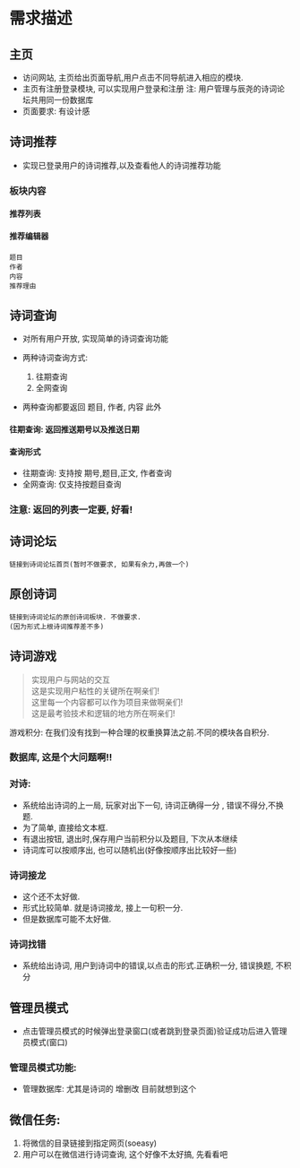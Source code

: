 # 需求描述
## 主页
* 访问网站, 主页给出页面导航,用户点击不同导航进入相应的模块.
* 主页有注册登录模块, 可以实现用户登录和注册
	注: 用户管理与辰尧的诗词论坛共用同一份数据库
* 页面要求: 有设计感

## 诗词推荐
* 实现已登录用户的诗词推荐,以及查看他人的诗词推荐功能

### 板块内容
#### 推荐列表
#### 推荐编辑器
	题目
	作者
	内容
	推荐理由

## 诗词查询
* 对所有用户开放, 实现简单的诗词查询功能
* 两种诗词查询方式: 
	1. 往期查询
	2. 全网查询

* 两种查询都要返回 题目, 作者, 内容
此外

#### 往期查询: 返回推送期号以及推送日期
#### 查询形式
* 往期查询: 支持按 期号,题目,正文, 作者查询
* 全网查询: 仅支持按题目查询

### 注意: 返回的列表一定要, 好看!

## 诗词论坛
	链接到诗词论坛首页(暂时不做要求, 如果有余力,再做一个)
## 原创诗词
	链接到诗词论坛的原创诗词板块. 不做要求.
	(因为形式上根诗词推荐差不多)

## 诗词游戏
> 实现用户与网站的交互<br>这是实现用户粘性的关键所在啊亲们! <br>这里每一个内容都可以作为项目来做啊亲们!<br>
这是最考验技术和逻辑的地方所在啊亲们! 

游戏积分: 在我们没有找到一种合理的权重换算法之前.不同的模块各自积分.
### 数据库, 这是个大问题啊!!

### 对诗: 
* 系统给出诗词的上一局, 玩家对出下一句, 诗词正确得一分 , 错误不得分,不换题.
 * 为了简单, 直接给文本框.
 * 有退出按钮, 退出时,保存用户当前积分以及题目, 下次从本继续
 * 诗词库可以按顺序出, 也可以随机出(好像按顺序出比较好一些)

### 诗词接龙
* 这个还不太好做.
* 形式比较简单. 就是诗词接龙, 接上一句积一分.
* 但是数据库可能不太好做.

### 诗词找错
* 系统给出诗词, 用户到诗词中的错误,以点击的形式.正确积一分, 错误换题, 不积分

## 管理员模式
* 点击管理员模式的时候弹出登录窗口(或者跳到登录页面)验证成功后进入管理员模式(窗口)

### 管理员模式功能:
* 管理数据库: 尤其是诗词的 增删改
目前就想到这个


## 微信任务:
1. 将微信的目录链接到指定网页(soeasy)
2. 用户可以在微信进行诗词查询, 这个好像不太好搞, 先看看吧
